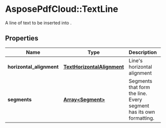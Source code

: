 ﻿# AsposePdfCloud::TextLine
A line of text to be inserted into .

## Properties
Name | Type | Description | Notes
------------ | ------------- | ------------- | -------------
**horizontal_alignment** | [**TextHorizontalAlignment**](TextHorizontalAlignment.md) | Line&#39;s horizontal alignment | [optional] 
**segments** | [**Array&lt;Segment&gt;**](Segment.md) | Segments that form the line. Every segment has its own formatting. | 


